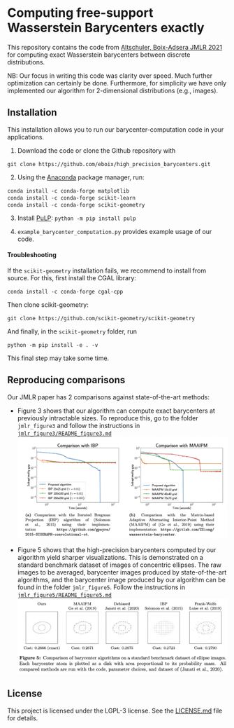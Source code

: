 # Computing free-support Wasserstein Barycenters exactly

This repository contains the code from [Altschuler, Boix-Adsera JMLR 2021](https://jmlr.org/papers/v22/20-588.html) for computing exact Wasserstein barycenters between discrete distributions.

NB: Our focus in writing this code was clarity over speed. Much further optimization can certainly be done. Furthermore, for simplicity we have only implemented our algorithm for 2-dimensional distributions (e.g., images).

## Installation

This installation allows you to run our barycenter-computation code in your applications.

1. Download the code or clone the Github repository with
```
git clone https://github.com/eboix/high_precision_barycenters.git
```

2. Using the [Anaconda](https://docs.anaconda.com/anaconda/install/) package manager, run:

```
conda install -c conda-forge matplotlib
conda install -c conda-forge scikit-learn
conda install -c conda-forge scikit-geometry
```

3. Install [PuLP](https://github.com/coin-or/pulp):
`python -m pip install pulp`


4. `example_barycenter_computation.py` provides example usage of our code.



#### Troubleshooting
If the `scikit-geometry` installation fails, we recommend to install from source. For this, first install the CGAL library:
```
conda install -c conda-forge cgal-cpp
```
Then clone scikit-geometry:
```
git clone https://github.com/scikit-geometry/scikit-geometry
```
And finally, in the `scikit-geometry` folder, run
```
python -m pip install -e . -v
```
This final step may take some time.


## Reproducing comparisons

Our JMLR paper has 2 comparisons against state-of-the-art methods:

- Figure 3 shows that our algorithm can compute exact barycenters at previously intractable sizes. To reproduce this, go to the folder `jmlr_figure3` and follow the instructions in [`jmlr_figure3/README_figure3.md`](jmlr_figure3/README_figure3.md)
![Figure 3](jmlr_figure3/paperfig3.png)

- Figure 5 shows that the high-precision barycenters computed by our algorithm yield sharper visualizations. This is demonstrated on a standard benchmark dataset of images of concentric ellipses. The raw images to be averaged, barycenter images produced by state-of-the-art algorithms, and the barycenter image produced by our algorithm can be found in the folder `jmlr_figure5`. Follow the instructions in [`jmlr_figure5/README_figure5.md`](jmlr_figure5/README_figure5.md)
![Figure 5](jmlr_figure5/paperfig5.png)


## License

This project is licensed under the LGPL-3 license. See the [LICENSE.md](LICENSE.md) file for details.
